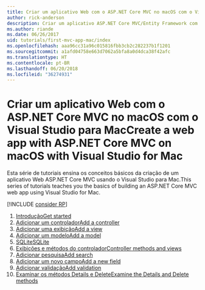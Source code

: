 ```yaml
---
title: Criar um aplicativo Web com o ASP.NET Core MVC no macOS com o Visual Studio para Mac
author: rick-anderson
description: Criar um aplicativo ASP.NET Core MVC/Entity Framework com o Visual Studio para Mac
ms.author: riande
ms.date: 06/26/2017
uid: tutorials/first-mvc-app-mac/index
ms.openlocfilehash: aaa96cc31a96c015816fbb3cb2c282237b1f1201
ms.sourcegitcommit: a1afd04758e663d7062a5bfa8a0d4dca38f42afc
ms.translationtype: HT
ms.contentlocale: pt-BR
ms.lasthandoff: 06/20/2018
ms.locfileid: "36274931"
---
```

# <a name="create-a-web-app-with-aspnet-core-mvc-on-macos-with-visual-studio-for-mac"></a><span data-ttu-id="3570a-103">Criar um aplicativo Web com o ASP.NET Core MVC no macOS com o Visual Studio para Mac</span><span class="sxs-lookup"><span data-stu-id="3570a-103">Create a web app with ASP.NET Core MVC on macOS with Visual Studio for Mac</span></span>

<span data-ttu-id="3570a-104">Esta série de tutoriais ensina os conceitos básicos da criação de um aplicativo Web ASP.NET Core MVC usando o Visual Studio para Mac.</span><span class="sxs-lookup"><span data-stu-id="3570a-104">This series of tutorials teaches you the basics of building an ASP.NET Core MVC web app using Visual Studio for Mac.</span></span> 

[!INCLUDE [consider RP](../../includes/razor.md)]

1. [<span data-ttu-id="3570a-105">Introdução</span><span class="sxs-lookup"><span data-stu-id="3570a-105">Get started</span></span>](xref:tutorials/first-mvc-app-mac/start-mvc)
1. [<span data-ttu-id="3570a-106">Adicionar um controlador</span><span class="sxs-lookup"><span data-stu-id="3570a-106">Add a controller</span></span>](xref:tutorials/first-mvc-app-mac/adding-controller)
1. [<span data-ttu-id="3570a-107">Adicionar uma exibição</span><span class="sxs-lookup"><span data-stu-id="3570a-107">Add a view</span></span>](xref:tutorials/first-mvc-app-mac/adding-view)
1. [<span data-ttu-id="3570a-108">Adicionar um modelo</span><span class="sxs-lookup"><span data-stu-id="3570a-108">Add a model</span></span>](xref:tutorials/first-mvc-app-mac/adding-model)
1. [<span data-ttu-id="3570a-109">SQLite</span><span class="sxs-lookup"><span data-stu-id="3570a-109">SQLite</span></span>](xref:tutorials/first-mvc-app-mac/working-with-sql)
1. [<span data-ttu-id="3570a-110">Exibições e métodos do controlador</span><span class="sxs-lookup"><span data-stu-id="3570a-110">Controller methods and views</span></span>](xref:tutorials/first-mvc-app-mac/controller-methods-views)
1. [<span data-ttu-id="3570a-111">Adicionar pesquisa</span><span class="sxs-lookup"><span data-stu-id="3570a-111">Add search</span></span>](xref:tutorials/first-mvc-app-mac/search)
1. [<span data-ttu-id="3570a-112">Adicionar um novo campo</span><span class="sxs-lookup"><span data-stu-id="3570a-112">Add a new field</span></span>](xref:tutorials/first-mvc-app-mac/new-field)
1. [<span data-ttu-id="3570a-113">Adicionar validação</span><span class="sxs-lookup"><span data-stu-id="3570a-113">Add validation</span></span>](xref:tutorials/first-mvc-app-mac/validation)
1. [<span data-ttu-id="3570a-114">Examinar os métodos Details e Delete</span><span class="sxs-lookup"><span data-stu-id="3570a-114">Examine the Details and Delete methods</span></span>](xref:tutorials/first-mvc-app/details)
